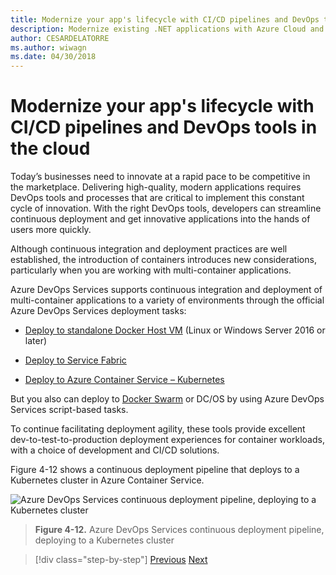 ```yaml
---
title: Modernize your app's lifecycle with CI/CD pipelines and DevOps tools in the cloud
description: Modernize existing .NET applications with Azure Cloud and Windows containers | Modernize your app's lifecycle with CI/CD pipelines and DevOps tools in the cloud
author: CESARDELATORRE
ms.author: wiwagn
ms.date: 04/30/2018
---
```

# Modernize your app's lifecycle with CI/CD pipelines and DevOps tools in the cloud

Today’s businesses need to innovate at a rapid pace to be competitive in the marketplace. Delivering high-quality, modern applications requires DevOps tools and processes that are critical to implement this constant cycle of innovation. With the right DevOps tools, developers can streamline continuous deployment and get innovative applications into the hands of users more quickly.

Although continuous integration and deployment practices are well established, the introduction of containers introduces new considerations, particularly when you are working with multi-container applications.

Azure DevOps Services supports continuous integration and deployment of multi-container applications to a variety of environments through the official Azure DevOps Services deployment tasks:

-   [Deploy to standalone Docker Host VM](https://docs.microsoft.com/azure/devops/build-release/apps/cd/deploy-docker-windowsvm) (Linux or Windows Server 2016 or later)

-   [Deploy to Service Fabric](https://docs.microsoft.com/azure/service-fabric/service-fabric-tutorial-deploy-app-with-cicd-vsts)

-   [Deploy to Azure Container Service – Kubernetes](https://docs.microsoft.com/azure/devops/build-release/apps/cd/azure/deploy-container-kubernetes)

But you also can deploy to [Docker Swarm](https://blogs.msdn.microsoft.com/jcorioland/2016/11/29/full-ci-cd-pipeline-to-deploy-multi-containers-application-on-azure-container-service-docker-swarm-using-visual-studio-team-services/) or DC/OS by using Azure DevOps Services script-based tasks.

To continue facilitating deployment agility, these tools provide excellent dev-to-test-to-production deployment experiences for container workloads, with a choice of development and CI/CD solutions.

Figure 4-12 shows a continuous deployment pipeline that deploys to a Kubernetes cluster in Azure Container Service.

![Azure DevOps Services continuous deployment pipeline, deploying to a Kubernetes cluster](./media/image12.png)

> **Figure 4-12.** Azure DevOps Services continuous deployment pipeline, deploying to a Kubernetes cluster

> [!div class="step-by-step"]
> [Previous](modernize-your-apps-with-monitoring-and-telemetry.md)
> [Next](migrate-to-hybrid-cloud-scenarios.md)
